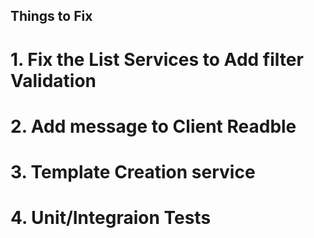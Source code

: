 ## Things to Fix ##

# 1. Fix the List Services to Add filter Validation 
# 2. Add message to Client Readble
# 3. Template Creation service 
# 4. Unit/Integraion Tests
